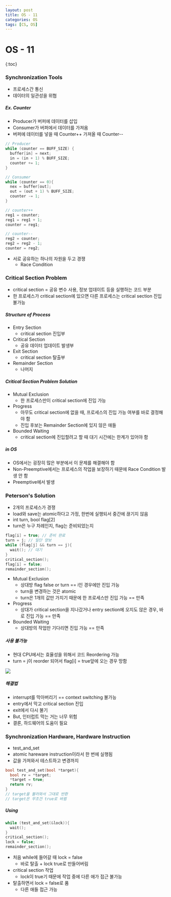 ```yaml
---
layout: post
title: OS - 11
categories: OS
tags: [CS, OS]
---
```


# OS - 11

{:toc}

### Synchronization Tools

- 프로세스간 통신
- 데이터의 일관성을 위협

##### Ex. Counter

- Producer가 버퍼에 데이터를 삽입
- Consumer가 버퍼에서 데이터를 가져옴
- 버퍼에 데이터를 넣을 때 Counter++ 가져올 때 Counter--

```c++
// Producer
while (counter == BUFF_SIZE) {
  buffer[in] = next;
  in = (in + 1) % BUFF_SIZE;
  counter += 1;
}

// Consumer
while (counter == 0){
  nex = buffer[out];
  out = (out + 1) % BUFF_SIZE;
  counter -= 1;
}
```

```c++
// counter++
reg1 = counter;
reg1 = reg1 + 1;
counter = reg1;

// counter--
reg2 = counter;
reg2 = reg2 - 1;
counter = reg2;
```

- 서로 공유하는 하나의 자원을 두고 경쟁
  - Race Condition

### Critical Section Problem

- critical section = 공유 변수 사용, 정보 업데이트 등을 실행하는 코드 부분
- 한 프로세스가 critical section에 있으면 다른 프로세스는 critical section 진입 불가능

##### Structure of Process

- Entry Section
  - critical section 진입부
- Critical Section
  - 공유 데이터 업데이트 발생부
- Exit Section
  - critical section 탈출부
- Remainder Section
  - 나머지

##### Critical Section Problem Solution

- Mutual Exclusion
  - 한 프로세스만이 critical section에 진입 가능
- Progress
  - 아무도 critical section에 없을 때, 프로세스의 진입 가능 여부를 바로 결정해야 함
  - 진입 후보는 Remainder Section에 있지 않은 애들
- Bounded Waiting
  - critical section에 진입할려고 할 때 대기 시간에는 한계가 있어야 함

##### in OS

- OS에서는 굉장히 많은 부분에서 이 문제를 해결해야 함
- Non-Preemptive에서는 프로세스의 작업을 보장하기 때문에 Race Condition 발생 안 함
- Preemptive에서 발생

### Peterson's Solution

- 2개의 프로세스가 경쟁
- load와 save는 atomic하다고 가정, 한번에 실행되서 중간에 끊기지 않음
- int turn, bool flag[2]
- turn은 누구 차례인지, flag는 준비되었는지

```c++
flag[i] = true; // 준비 완료
turn = j; // 일단 양보
while (flag[j] && turn == j){
  wait(); // 대기
}
critical_section();
flag[i] = false;
remainder_section();
```

- Mutual Exclusion
  - 상대방 flag false or turn == i인 경우에만 진입 가능
  - turn을 변경하는 것은 atomic
  - turn은 1개의 값만 가지기 때문에 한 프로세스만 진입 가능 == 만족
- Progress
  - 상대가 critical section을 지나갔거나 entry section에 오지도 않은 경우, 바로 진입 가능 == 만족
- Bounded Waiting
  - 상대방의 작업만 기다리면 진입 가능 == 만족

##### 사용 불가능

- 현대 CPU에서는 효율성을 위해서 코드 Reordering 가능
- turn = j이 reorder 되어서 flag[i] = true앞에 오는 경우 망함

<img src="https://github.com/L-Hyun/L-Hyun.github.io/blob/main/assets/OS/11-1.png?raw=true" />

##### 해결법

- interrupt를 막아버리기 == context switching 불가능
- entry에서 막고 critical section 진입
- exit에서 다시 불기
- But, 인터럽트 막는 거는 너무 위험
- 결론, 하드웨어의 도움이 필요

### Synchronization Hardware, Hardware Instruction

- test_and_set
- atomic hareware instruction이라서 한 번에 실행됨
- 값을 가져와서 테스트하고 변경까지

```c++
bool test_and_set(bool *target){
  bool rv = *target;
  *target = true;
  return rv;
}
// target을 불러와서 그대로 반환
// target은 무조건 true로 바뀜
```

##### Using

```c++
while (test_and_set(&lock)){
  wait();
}
critical_section();
lock = false;
remainder_section();
```

- 처음 while에 들어갈 때 lock = false
  - 바로 탈출 + lock true로 만들어버림
- critical section 작업
  - lock이 true기 때문에 작업 중에 다른 애가 접근 불가능
- 탈출하면서 lock = false로 품
  - 다른 애들 접근 가능
